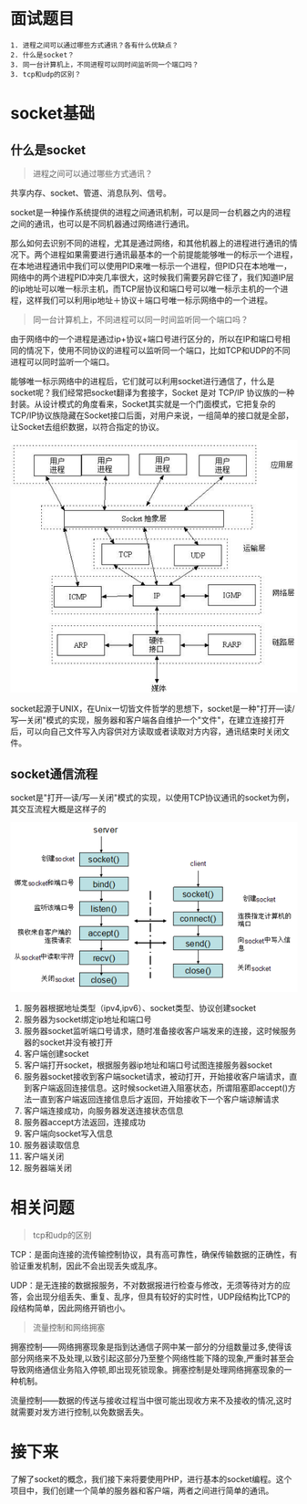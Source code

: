 # 面试题目
```
1. 进程之间可以通过哪些方式通讯？各有什么优缺点？
2. 什么是socket？
3. 同一台计算机上，不同进程可以同时间监听同一个端口吗？
3. tcp和udp的区别？
```

# socket基础

## 什么是socket

> 进程之间可以通过哪些方式通讯？

共享内存、socket、管道、消息队列、信号。

socket是一种操作系统提供的进程之间通讯机制，可以是同一台机器之内的进程之间的通讯，也可以是不同机器通过网络进行通讯。

那么如何去识别不同的进程，尤其是通过网络，和其他机器上的进程进行通讯的情况下。两个进程如果需要进行通讯最基本的一个前提能能够唯一的标示一个进程，在本地进程通讯中我们可以使用PID来唯一标示一个进程，但PID只在本地唯一，网络中的两个进程PID冲突几率很大，这时候我们需要另辟它径了，我们知道IP层的ip地址可以唯一标示主机，而TCP层协议和端口号可以唯一标示主机的一个进程，这样我们可以利用ip地址＋协议＋端口号唯一标示网络中的一个进程。

> 同一台计算机上，不同进程可以同一时间监听同一个端口吗？

由于网络中的一个进程是通过ip+协议+端口号进行区分的，所以在IP和端口号相同的情况下，使用不同协议的进程可以监听同一个端口，比如TCP和UDP的不同进程可以同时监听一个端口。

能够唯一标示网络中的进程后，它们就可以利用socket进行通信了，什么是socket呢？我们经常把socket翻译为套接字，Socket 是对 TCP/IP 协议族的一种封装。从设计模式的角度看来，Socket其实就是一个门面模式，它把复杂的TCP/IP协议族隐藏在Socket接口后面，对用户来说，一组简单的接口就是全部，让Socket去组织数据，以符合指定的协议。

![](/assets/circle2/socket.jpg)

socket起源于UNIX，在Unix一切皆文件哲学的思想下，socket是一种"打开—读/写—关闭"模式的实现，服务器和客户端各自维护一个"文件"，在建立连接打开后，可以向自己文件写入内容供对方读取或者读取对方内容，通讯结束时关闭文件。



## socket通信流程

socket是"打开—读/写—关闭"模式的实现，以使用TCP协议通讯的socket为例，其交互流程大概是这样子的

![](/assets/circle2/socket-process.png)

1. 服务器根据地址类型（ipv4,ipv6）、socket类型、协议创建socket
2. 服务器为socket绑定ip地址和端口号
3. 服务器socket监听端口号请求，随时准备接收客户端发来的连接，这时候服务器的socket并没有被打开
4. 客户端创建socket
5. 客户端打开socket，根据服务器ip地址和端口号试图连接服务器socket
6. 服务器socket接收到客户端socket请求，被动打开，开始接收客户端请求，直到客户端返回连接信息。这时候socket进入阻塞状态，所谓阻塞即accept()方法一直到客户端返回连接信息后才返回，开始接收下一个客户端谅解请求
7. 客户端连接成功，向服务器发送连接状态信息
8. 服务器accept方法返回，连接成功
9. 客户端向socket写入信息
10. 服务器读取信息
11. 客户端关闭
12. 服务器端关闭

# 相关问题

> tcp和udp的区别

TCP：是面向连接的流传输控制协议，具有高可靠性，确保传输数据的正确性，有验证重发机制，因此不会出现丢失或乱序。

UDP：是无连接的数据报服务，不对数据报进行检查与修改，无须等待对方的应答，会出现分组丢失、重复、乱序，但具有较好的实时性，UDP段结构比TCP的段结构简单，因此网络开销也小。

> 流量控制和网络拥塞

拥塞控制——网络拥塞现象是指到达通信子网中某一部分的分组数量过多,使得该部分网络来不及处理,以致引起这部分乃至整个网络性能下降的现象,严重时甚至会导致网络通信业务陷入停顿,即出现死锁现象。拥塞控制是处理网络拥塞现象的一种机制。

流量控制——数据的传送与接收过程当中很可能出现收方来不及接收的情况,这时就需要对发方进行控制,以免数据丢失。



# 接下来

了解了socket的概念，我们接下来将要使用PHP，进行基本的socket编程。这个项目中，我们创建一个简单的服务器和客户端，两者之间进行简单的通讯。




